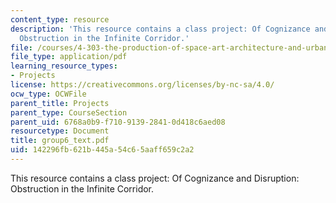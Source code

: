 ```yaml
---
content_type: resource
description: 'This resource contains a class project: Of Cognizance and Disruption:
  Obstruction in the Infinite Corridor.'
file: /courses/4-303-the-production-of-space-art-architecture-and-urbanism-in-dialogue-fall-2006/142296fb621b445a54c65aaff659c2a2_group6_text.pdf
file_type: application/pdf
learning_resource_types:
- Projects
license: https://creativecommons.org/licenses/by-nc-sa/4.0/
ocw_type: OCWFile
parent_title: Projects
parent_type: CourseSection
parent_uid: 6768a0b9-f710-9139-2841-0d418c6aed08
resourcetype: Document
title: group6_text.pdf
uid: 142296fb-621b-445a-54c6-5aaff659c2a2
---
```

This resource contains a class project: Of Cognizance and Disruption: Obstruction in the Infinite Corridor.